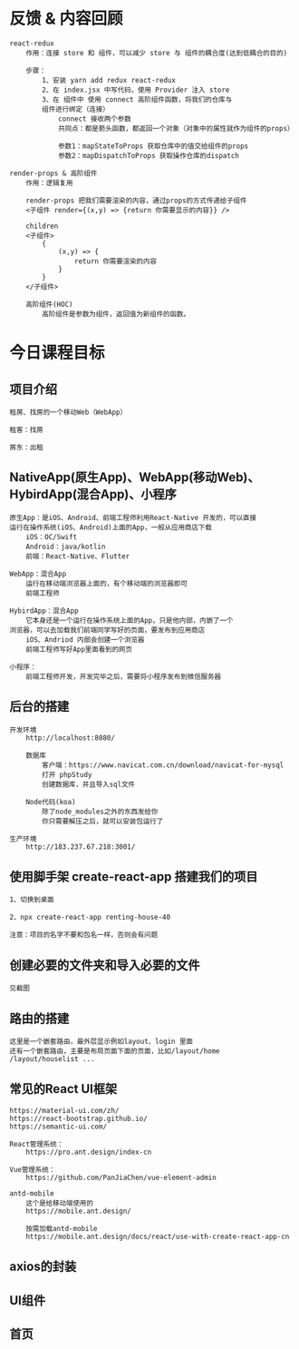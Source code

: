 # 反馈 & 内容回顾
	react-redux
		作用：连接 store 和 组件，可以减少 store 与 组件的耦合度(达到低耦合的目的)

		步骤：
			1、安装 yarn add redux react-redux 
			2、在 index.jsx 中写代码，使用 Provider 注入 store
			3、在 组件中 使用 connect 高阶组件函数，将我们的仓库与
			组件进行绑定（连接）
				connect 接收两个参数
				共同点：都是箭头函数，都返回一个对象（对象中的属性就作为组件的props）
				
				参数1：mapStateToProps 获取仓库中的值交给组件的props
				参数2：mapDispatchToProps 获取操作仓库的dispatch

	render-props & 高阶组件
		作用：逻辑复用

		render-props 把我们需要渲染的内容，通过props的方式传递给子组件
		<子组件 render={(x,y) => {return 你需要显示的内容}} />

		children
		<子组件>
			{
				(x,y) => {
					return 你需要渲染的内容
				}
			}
		</子组件>

		高阶组件(HOC)
			高阶组件是参数为组件，返回值为新组件的函数。

# 今日课程目标

## 项目介绍
	租房、找房的一个移动Web（WebApp）

	租客：找房

	房东：出租

## NativeApp(原生App)、WebApp(移动Web)、HybirdApp(混合App)、小程序
	原生App：是iOS、Android、前端工程师利用React-Native 开发的，可以直接
	运行在操作系统(iOS、Android)上面的App，一般从应用商店下载
		iOS：OC/Swift
		Android：java/kotlin
		前端：React-Native、Flutter

	WebApp：混合App
		运行在移动端浏览器上面的，有个移动端的浏览器即可
		前端工程师

	HybirdApp：混合App
		它本身还是一个运行在操作系统上面的App，只是他内部，内嵌了一个
	浏览器，可以去加载我们前端同学写好的页面，要发布到应用商店
		iOS、Andriod 内部会创建一个浏览器
		前端工程师写好App里面看到的网页

	小程序：
		前端工程师开发，开发完毕之后，需要将小程序发布到微信服务器

## 后台的搭建
	开发环境
		http://localhost:8080/

		数据库
			客户端：https://www.navicat.com.cn/download/navicat-for-mysql
			打开 phpStudy
			创建数据库，并且导入sql文件

		Node代码(koa)
			除了node_modules之外的东西发给你
			你只需要解压之后，就可以安装包运行了

	生产环境
		http://183.237.67.218:3001/

## 使用脚手架 create-react-app 搭建我们的项目
	1、切换到桌面

	2、npx create-react-app renting-house-40

	注意：项目的名字不要和包名一样，否则会有问题

## 创建必要的文件夹和导入必要的文件
	见截图

## 路由的搭建
	这里是一个嵌套路由，最外层显示例如layout、login 里面
	还有一个嵌套路由，主要是布局页面下面的页面，比如/layout/home
	/layout/houselist ...

## 常见的React UI框架
	https://material-ui.com/zh/
	https://react-bootstrap.github.io/
	https://semantic-ui.com/

	React管理系统：
		https://pro.ant.design/index-cn

	Vue管理系统：
		https://github.com/PanJiaChen/vue-element-admin

	antd-mobile
		这个是给移动端使用的
		https://mobile.ant.design/

		按需加载antd-mobile 
		https://mobile.ant.design/docs/react/use-with-create-react-app-cn

## axios的封装

## UI组件

## 首页
